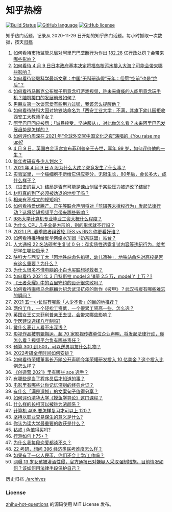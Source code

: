 # 知乎热榜
[![Build Status](https://github.com/ToWeLong/zhihu-hot-questions/workflows/CI/badge.svg)](https://github.com/ToWeLong/zhihu-hot-questions/actions)
[![GitHub language](https://img.shields.io/badge/language-golang-orange.svg)](https://golang.org/)
[![GitHub license](https://img.shields.io/github/license/ToWeLong/zhihu-hot-questions)](https://github.com/ToWeLong/zhihu-hot-questions/blob/main/LICENSE)

知乎热门话题，记录从 2020-11-29 日开始的知乎热门话题。每小时抓取一次数据，按天[归档](./archives)

<!-- BEGIN -->

1. [如何看待市场监管总局对阿里巴巴垄断行为作出 182.28 亿行政处罚？会带来哪些影响？](https://www.zhihu.com/question/453827917)
1. [如何看待 4 月 9 日日本政府基本决定将福岛核污水排入大海？可能会带来哪些影响？](https://www.zhihu.com/question/453704152)
1. [如何看待饶毅科学最新文章：中国“无科研造假”元年：但愿“空前”也是“绝后”？](https://www.zhihu.com/question/453772471)
1. [如何看待马斯克公布猴子用意念打游戏视频，称未来瘫痪的人能用意念玩手机？脑机接口的发展前景如何？](https://www.zhihu.com/question/453706976)
1. [男朋友第一次谈恋爱有些用力过猛，我该怎么提醒他？](https://www.zhihu.com/question/419802297)
1. [如何看待陕科大因对地铁站命名为「西安工业大学」不满，其旗下幼儿园拒收西安工大教师子女？](https://www.zhihu.com/question/453581976)
1. [阿里巴巴回应被罚：「诚恳接受，坚决服从」，对此你怎么看？未来阿里巴巴发展趋势是怎样的？](https://www.zhihu.com/question/453835793)
1. [如何评价周深在 2021 年“全球外交官中国文化之夜”演唱的《You raise me up》?](https://www.zhihu.com/question/453798825)
1. [4 月 9 日，英国白金汉宫宣布菲利普亲王去世，享年 99 岁，如何评价他的一生？](https://www.zhihu.com/question/453756163)
1. [每年考研有多少人划水？](https://www.zhihu.com/question/405666132)
1. [2021 年 4 月 9 日 A 股为什么大跌？究竟发生了什么事？](https://www.zhihu.com/question/453706551)
1. [实验室里，一个癌细胞不断给它供应养分，无限生长，80年后，会长多大，成什么样子？](https://www.zhihu.com/question/429751120)
1. [《进击的巨人》结局是否有可能是谏山创屈于某些压力被迫改了结局?](https://www.zhihu.com/question/453598820)
1. [材料真的到了必须被劝退的地步了吗？](https://www.zhihu.com/question/290510801)
1. [相亲有不成文的规矩吗?](https://www.zhihu.com/question/453068049)
1. [如何看待爱优腾芒、正午等联合声明将对「剪辑等未授权行为」发起法律行动？这将给短视频平台带来哪些影响？](https://www.zhihu.com/question/453757944)
1. [985大学计算机专业毕业工资大概什么程度？](https://www.zhihu.com/question/376651222)
1. [为什么 CPU 几乎全是方形的，别的形状就不行吗？](https://www.zhihu.com/question/453507179)
1. [2021 LPL 春季败者组首轮 TES vs RNG 你更看好谁？](https://www.zhihu.com/question/453593116)
1. [如何看待推特给反华网络水军团「奶茶联盟」站台？](https://www.zhihu.com/question/453749791)
1. [人大通报 22 名法硕考生复试 0 分：存实质性透露复试内容等违纪行为，给考研学生哪些启示？](https://www.zhihu.com/question/453837067)
1. [陕科大与西安工大「因地铁站命名掐架，幼儿遭殃」，地铁站命名对高校是否有这么重要？为什么？](https://www.zhihu.com/question/453676197)
1. [为什么很多不懂电脑的小白也买联想拯救者？](https://www.zhihu.com/question/453083089)
1. [如何看待 2021 年 3 月特斯拉 model 3 销量 2.5 万，model Y 上万？?](https://www.zhihu.com/question/453723016)
1. [《王者荣耀》中的百里守约的设计很失败吗？](https://www.zhihu.com/question/399129888)
1. [如何看待画师乌合麒麟为纪念武汉抗疫的新作《披甲》？武汉抗疫有哪些难忘的瞬间？](https://www.zhihu.com/question/453690428)
1. [2021 五一小长假有哪些「人少不贵」的目的地推荐？](https://www.zhihu.com/question/453499061)
1. [两份工作，一个轻松工资低，一个很累工资高一些，怎么选？](https://www.zhihu.com/question/63557154)
1. [英国女王丈夫菲利普亲王去世，会带来哪些影响？](https://www.zhihu.com/question/453756561)
1. [学医建议选择八年制吗?](https://www.zhihu.com/question/452754873)
1. [戴什么表让人看不出深浅？](https://www.zhihu.com/question/447868724)
1. [影视作品被剪辑搬运，超 70 家影视传媒单位企业声明，将发起法律行动，你怎么看？视频平台负有哪些责任？](https://www.zhihu.com/question/453748569)
1. [预算 300 到 500，可以送男朋友什么礼物？](https://www.zhihu.com/question/26127574)
1. [2022考研全年时间如何安排？](https://www.zhihu.com/question/357700321)
1. [如何看待荣耀董事长万飚公开声明今年荣耀研发投入 10 亿美金？这个投入比例怎么样？](https://www.zhihu.com/question/453693238)
1. [《创造营 2021》里有哪些 ace 选手？](https://www.zhihu.com/question/453173799)
1. [有哪些是当了程序员后才知道的事？](https://www.zhihu.com/question/453076212)
1. [电影里有哪些让你记忆深刻的经典台词？](https://www.zhihu.com/question/22998245)
1. [有什么「满是遗憾」的文案句子值得分享？](https://www.zhihu.com/question/435868103)
1. [如何评价清华大学《摸鱼学导论》这门课程？](https://www.zhihu.com/question/448630016)
1. [什么样的长相可以被称为浓颜系？](https://www.zhihu.com/question/371008069)
1. [计算机 408 要怎样复习才可以上 120？](https://www.zhihu.com/question/379215729)
1. [坚持以职业交易谋生的意义是什么?](https://www.zhihu.com/question/453649284)
1. [你认为读大学最重要的收获是什么？](https://www.zhihu.com/question/453304875)
1. [钻戒 j 色值得买吗?](https://www.zhihu.com/question/359942616)
1. [行测如何上75+？](https://www.zhihu.com/question/356337985)
1. [为什么我每段恋爱都谈不久？](https://www.zhihu.com/question/430691027)
1. [22 考研，想问 396 经济类联考难度怎么样？](https://www.zhihu.com/question/436692614)
1. [如果有了一亿人民币，你们还会上学/工作吗？](https://www.zhihu.com/question/339944846)
1. [网曝 13 岁女孩被灌酒性侵，官方通报已对嫌疑人采取强制措施，目前情况如何？该如何用法律手段保护自己？](https://www.zhihu.com/question/453492151)

<!-- END -->

历史归档 [./archives](./archives)


### License
[zhihu-hot-questions](https://github.com/towelong/zhihu-hot-questions) 的源码使用 MIT License 发布。